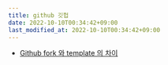 ```yaml
---
title: github 깃헙
date: 2022-10-10T00:34:42+09:00
last_modified_at: 2022-10-10T00:34:42+09:00
---
```


- [Github fork 와 template 의 차이](Github%20fork%20와%20template%20의%20차이.md)